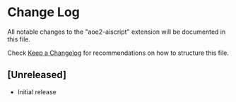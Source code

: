 # Change Log
All notable changes to the "aoe2-aiscript" extension will be documented in this file.

Check [Keep a Changelog](http://keepachangelog.com/) for recommendations on how to structure this file.

## [Unreleased]
- Initial release